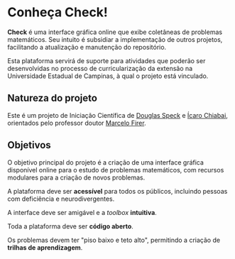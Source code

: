 # Conheça Check!
**Check** é uma interface gráfica online que exibe coletâneas de problemas matemáticos. Seu intuito é subsidiar a implementação de outros projetos, facilitando a atualização e manutenção do repositório.

Esta plataforma servirá de suporte para atividades que poderão ser desenvolvidas no processo de curricularização da extensão na Universidade Estadual de Campinas, à qual o projeto está vinculado.

## Natureza do projeto
Este é um projeto de Iniciação Científica de [Douglas Speck](https://github.com/douglasspeck) e [Ícaro Chiabai](https://github.com/), orientados pelo professor doutor [Marcelo Firer](https://www.ime.unicamp.br/~mfirer/).

## Objetivos
O objetivo principal do projeto é a criação de uma interface gráfica disponível online para o estudo de problemas matemáticos, com recursos modulares para a criação de novos problemas.

A plataforma deve ser **acessível** para todos os públicos, incluindo pessoas com deficiência e neurodivergentes.

A interface deve ser amigável e a _toolbox_ **intuitiva**.

Toda a plataforma deve ser **código aberto**.

Os problemas devem ter "piso baixo e teto alto", permitindo a criação de **trilhas de aprendizagem**.